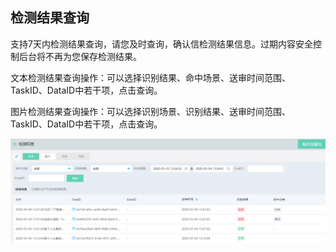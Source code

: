 ## 检测结果查询

支持7天内检测结果查询，请您及时查询，确认信检测结果信息。过期内容安全控制后台将不再为您保存检测结果。

文本检测结果查询操作：可以选择识别结果、命中场景、送审时间范围、TaskID、DataID中若干项，点击查询。

图片检测结果查询操作：可以选择识别场景、识别结果、送审时间范围、TaskID、DataID中若干项，点击查询。

![image](../../../../../image/Content-Moderation/Operation-Guide/Statistics-View/check-image.png)